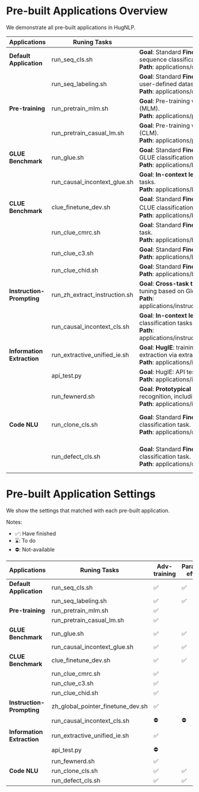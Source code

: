 # Pre-built Applications Overview

We demonstrate all pre-built applications in HugNLP.

| **Applications** | **Runing Tasks** | **Task Notes** | **PLM Models** | **Documents** |
| --- | --- | --- | --- | --- |
| **Default Application** | run_seq_cls.sh | **Goal**: Standard **Fine-tuning** or **Prompt-tuning** for sequence classification on user-defined dataset. <br> **Path**: applications/default_applications | BERT, RoBERTa, DeBERTa | [click](./default_tasks/default_sequence_classification.md) |
|  | run_seq_labeling.sh | **Goal**: Standard **Fine-tuning** for sequence labeling on user-defined dataset. <br> **Path**: applications/default_applications | BERT, RoBERTa, ALBERT |   |
| **Pre-training** | run_pretrain_mlm.sh | **Goal**: Pre-training via **Masked Language Modeling** (MLM). <br> **Path**: applications/pretraining/ | BERT, RoBERTa | [click](./pretraining/Masked%20LM%20for%20Continual%20Pre-training.md) |
|  | run_pretrain_casual_lm.sh | **Goal**: Pre-training via **Causal Language Modeling** (CLM). <br> **Path**: applications/pretraining | BERT, RoBERTa | [click](./pretraining/Causal%20LM%20for%20Continual%20Pre-training.md) |
| **GLUE Benchmark** | run_glue.sh | **Goal**: Standard **Fine-tuning** or **Prompt-tuning** for GLUE classification tasks. <br> **Path**: applications/benchmark/glue | BERT, RoBERTa, DeBERTa |  |
|  | run_causal_incontext_glue.sh | **Goal**: **In-context learning** for GLUE classification tasks. <br> **Path**: applications/benchmark/glue | GPT-2 |  |
| **CLUE Benchmark** | clue_finetune_dev.sh | **Goal**: Standard **Fine-tuning** and **Prompt-tuning** for CLUE classification task。 <br> **Path**: applications/benchmark/clue | BERT, RoBERTa, DeBERTa |  |
|  | run_clue_cmrc.sh | **Goal**: Standard **Fine-tuning** for CLUE CMRC2018 task. <br> **Path**: applications/benchmark/cluemrc | BERT, RoBERTa, DeBERTa |  |
|  | run_clue_c3.sh | **Goal**: Standard **Fine-tuning** for CLUE C3 task. <br> **Path**: applications/benchmark/cluemrc | BERT, RoBERTa, DeBERTa |  |
|  | run_clue_chid.sh | **Goal**: Standard **Fine-tuning** for CLUE CHID task. <br> **Path**: applications/benchmark/cluemrc | BERT, RoBERTa, DeBERTa |  |
| **Instruction-Prompting** | run_zh_extract_instruction.sh | **Goal**: **Cross-task training** via extractive Instruction-tuning based on Global Pointer model. <br> **Path**: applications/instruction_prompting/chinese_instruction | BERT, RoBERTa, DeBERTa | [click](./instruction_prompting/instruction_tuning.md) |
|  | run_causal_incontext_cls.sh | **Goal**: **In-context learning** for user-defined classification tasks. <br> **Path**: applications/instruction_prompting/incontext_learning | GPT-2 | [click](./instruction_prompting/incontext_learning_for_cls.md) |
| **Information Extraction** | run_extractive_unified_ie.sh | **Goal**: **HugIE**: training a unified chinese information extraction via extractive instruction-tuning. <br> **Path**: applications/information_extraction/HugIE | BERT, RoBERTa, DeBERTa | [click](./information_extraction/HugIE.md) |
|  | api_test.py | **Goal**: HugIE: API test. <br> **Path**: applications/information_extraction/HugIE | - | [click](./information_extraction/HugIE.md) |
|  | run_fewnerd.sh | **Goal**: **Prototypical learning** for named entity recognition, including SpanProto, TokenProto <br> **Path**: applications/information_extraction/fewshot_ner | BERT |  |
| **Code NLU** | run_clone_cls.sh | **Goal**: Standard **Fine-tuning** for code clone classification task. <br> **Path**: applications/code/code_clone | CodeBERT, CodeT5, GraphCodeBERT, PLBART |  |
|  | run_defect_cls.sh | **Goal**: Standard **Fine-tuning** for code defect classification task. <br> **Path**: applications/code/code_defect | CodeBERT, CodeT5, GraphCodeBERT, PLBART |  |




# Pre-built Application Settings

We show the settings that matched with each pre-built application.

Notes:
- ✅: Have finished
- ⌛️: To do
- ⛔️: Not-available

| **Applications** | **Runing Tasks** | **Adv-training** | **Parameter-efficient** | **Pattern-Verbalizer** | **Instruction-Prompting** | **Self-training** | **Calibration** |
| --- | --- | --- | --- | --- | --- | --- | --- |
| **Default Application** | run_seq_cls.sh | ✅ | ✅ | ✅ |   |   |   |
|  | run_seq_labeling.sh | ✅ | ✅ | ✅ |   |   |   |
| **Pre-training** | run_pretrain_mlm.sh | ✅ |  |  |  |   |
|  | run_pretrain_casual_lm.sh | ✅ |  |  |  |  |   |   |
| **GLUE Benchmark** | run_glue.sh | ✅ | ✅ | ✅ |  |  |   |   |
|  | run_causal_incontext_glue.sh | ✅ | ✅ | ✅ | ✅ |  |  ✅ |
| **CLUE Benchmark** | clue_finetune_dev.sh | ✅ | ✅ | ✅ |  |  |   |   |
|  | run_clue_cmrc.sh | ✅ |  |  |  |  |   |   |
|  | run_clue_c3.sh | ✅ |  |  |  |  |   |   |
|  | run_clue_chid.sh | ✅ |  |  |  |  |   |   |
| **Instruction-Prompting** | zh_global_pointer_finetune_dev.sh | ✅ |  | ✅ | ✅ |  |   |   |
|  | run_causal_incontext_cls.sh | ⛔️ | ⛔️ | ✅ | ✅ |   | ✅ |   |
| **Information Extraction** | run_extractive_unified_ie.sh | ✅ |  |  |  |  |   |   |
|  | api_test.py | ⛔️ |  |  |  |  |   |   |
|  | run_fewnerd.sh | ✅ |  |  |  |  |   |   |
| **Code NLU** | run_clone_cls.sh | ✅ | ✅ |  |  |  |   |   |
|  | run_defect_cls.sh | ✅ | ✅ |  |  |  |   |   |
